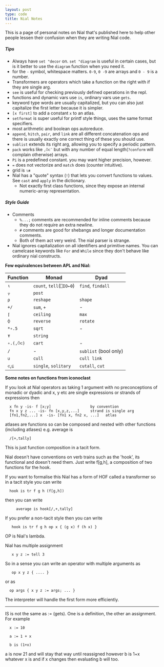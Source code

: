 ```yaml
---
layout: post
type: code
title: Nial Notes
---
```


This is a page of personal notes on Nial that's published here to help other people lessen their confusion when they are 
writing Nial code.

##### Tips
- Always have `set "decor` on. `set "diagram` is useful in certain cases, but is it better to use the `diagram` function when you need it.
- for the `-` symbol, whitespace matters. `0-9`, `0 -9` are arrays and `0 - 9` is a number.
- Transformers are operators which take a function on the right with if they are single arg.
- `see` is useful for checking previously defined operations in the repl.
- functions and dynamic vars use `is`, ordinary vars use `gets`.
- keyword type words are usually capitalized, but you can also just capitalize the first letter because it is simpler.
- `[x first]` to add a constant `x` to an atlas.
- `setformat` is super useful for printf style things, uses the same format specifiers.
- most arithmetic and boolean ops autoreduce.
- `append`, `hitch`, `pair`, and `link` are all different concatenation ops and there is usually exactly one correct thing of these you should use.
- `sublist` extends its right arg, allowing you to specify a periodic pattern.
- `pack` works like `,⍥⊂¨` but with any number of equal length(`?conform` will complain otherwise) arrays.
- `Pi` is a predefined constant. you may want higher precision, however.
- `=` does not vectorize and `match` does (counter intuitive). 
- grid is `⍳≢`
- Nial has a "quote" syntax (`!`) that lets you convert functions to values. See `cast` and `apply` in the dictionary.
  - Not exactly first class functions, since they expose an internal numeric-array representation.

##### Style Guide
- Comments
  - `%...;` comments are recommended for inline comments because they do not require an extra newline.
  - `#` comments are good for shebangs and longer documentation comments.
  - Both of them act very weird. The nial parser is strange.
- Nial ignores capitalization on all identifiers and primitive names. You can camelcase keywords like `For` and 
  `While` since they don't behave like ordinary nial constructs.

**Few equivalences between APL and Nial:**

| Function       | Monad | Dyad
| --------       | ----  | ----
| `⍳`            | `count`, `tell`(`⎕IO←0`) | `find`, `findall`
| `⍪`            | `post` | 
| `⍴`            | `reshape` | `shape`
| `+/`           | `sum`, `+` | -
| `⌈`            | `ceiling` | `max` 
| `⌽`            | `reverse` | `rotate`
| `*∘.5`         | `sqrt` | -
| `⍕`            | `string` 
| `∘.(,⍥⊂)`      | `cart` | -
| `/`            | - | `sublist` (bool only)
| `∪`            | `cull` | `cull link`
| `⊂`,`⊆`        | `single`, `solitary`   | `cutall`, `cut`

**Some notes on functions from iconoclast**

If you look at Nial operators as taking 1 argument with no
preconceptions of monadic or dyadic and x, y etc are single expressions
or strands of expressions then

```nial
  x fn y -is- f [x;y]                  by convention
  fn x y z ... -is- fn [x,y,z,...]     strand is single arg
  [fn1,fn2,...] x  -is- [fn1 x, fn2 x, ...]   atlas
```
atlases are functions so can be composed and nested with
other functions (including atlases) e.g. average is
```nial
  /[+,tally]
```
This is just function composition in a tacit form.

Nial doesn't have conventions on verb trains such as the 'hook', its
functional and doesn't need them. Just write f[g,h], a composition
of two functions for the hook.

If you want to formalise this Nial has a form of HOF called a transformer so
in a tacit style you can write
```nial
  hook is tr f g h (f[g,h])
```
then you can write
```nial
     average is hook[/,+,tally]
```
If you prefer a non-tacit style then you can write
```nial
   hook is tr f g h op x { (g x) f (h x) }
```
OP is Nial's lambda.

Nial has multiple assignment
```nial
   x y z := tell 3
```
So in a sense you can write an operator with multiple arguments as
```nial
   op x y z { .... }
```
or as
```nial
  op args { x y z := args; ... }
```
The interpreter will handle the first form more efficiently.

-------

IS is not the same as := (gets). One is a definition, the other
an assignment. For example

```nial
  x := 10

  a := 1 + x

  b is (1+x)
```

a is now 21 and will stay that way until reassigned however b
is 1+x whatever x is and if x changes then evaluating b will too.
